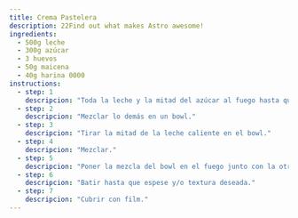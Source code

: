 ```yaml
---
title: Crema Pastelera
description: 22Find out what makes Astro awesome!
ingredients:
  - 500g leche
  - 300g azúcar
  - 3 huevos
  - 50g maicena
  - 40g harina 0000
instructions:
  - step: 1
    descripcion: "Toda la leche y la mitad del azúcar al fuego hasta que rompa hervor."
  - step: 2
    descripcion: "Mezclar lo demás en un bowl."
  - step: 3
    descripcion: "Tirar la mitad de la leche caliente en el bowl."
  - step: 4
    descripcion: "Mezclar."
  - step: 5
    descripcion: "Poner la mezcla del bowl en el fuego junto con la otra mitad restante."
  - step: 6
    descripcion: "Batir hasta que espese y/o textura deseada."
  - step: 7
    descripcion: "Cubrir con film."
---
```

